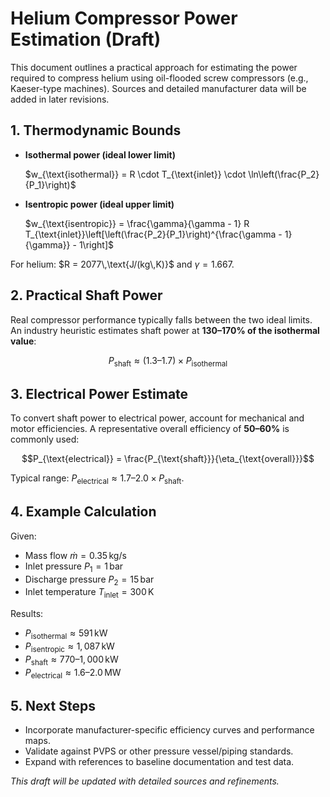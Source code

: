 # Helium Compressor Power Estimation (Draft)

This document outlines a practical approach for estimating the power required to compress helium using oil-flooded screw compressors (e.g., Kaeser-type machines). Sources and detailed manufacturer data will be added in later revisions.

## 1. Thermodynamic Bounds

- **Isothermal power (ideal lower limit)**
  
  $w_{\text{isothermal}} = R \cdot T_{\text{inlet}} \cdot \ln\left(\frac{P_2}{P_1}\right)$

- **Isentropic power (ideal upper limit)**
  
  $w_{\text{isentropic}} = \frac{\gamma}{\gamma - 1} R T_{\text{inlet}}\left[\left(\frac{P_2}{P_1}\right)^{\frac{\gamma - 1}{\gamma}} - 1\right]$

For helium: $R = 2077\,\text{J/(kg\,K)}$ and $\gamma = 1.667$.

## 2. Practical Shaft Power

Real compressor performance typically falls between the two ideal limits. An industry heuristic estimates shaft power at **130–170% of the isothermal value**:

$$P_{\text{shaft}} \approx (1.3\text{–}1.7) \times P_{\text{isothermal}}$$

## 3. Electrical Power Estimate

To convert shaft power to electrical power, account for mechanical and motor efficiencies. A representative overall efficiency of **50–60%** is commonly used:

$$P_{\text{electrical}} = \frac{P_{\text{shaft}}}{\eta_{\text{overall}}}$$

Typical range: $P_{\text{electrical}} \approx 1.7\text{–}2.0 \times P_{\text{shaft}}$.

## 4. Example Calculation

Given:

- Mass flow $\dot m = 0.35\,\text{kg/s}$
- Inlet pressure $P_1 = 1\,\text{bar}$
- Discharge pressure $P_2 = 15\,\text{bar}$
- Inlet temperature $T_{\text{inlet}} = 300\,\text{K}$

Results:

- $P_{\text{isothermal}} \approx 591\,\text{kW}$
- $P_{\text{isentropic}} \approx 1{,}087\,\text{kW}$
- $P_{\text{shaft}} \approx 770\text{–}1{,}000\,\text{kW}$
- $P_{\text{electrical}} \approx 1.6\text{–}2.0\,\text{MW}$

## 5. Next Steps

- Incorporate manufacturer-specific efficiency curves and performance maps.
- Validate against PVPS or other pressure vessel/piping standards.
- Expand with references to baseline documentation and test data.

*This draft will be updated with detailed sources and refinements.*
